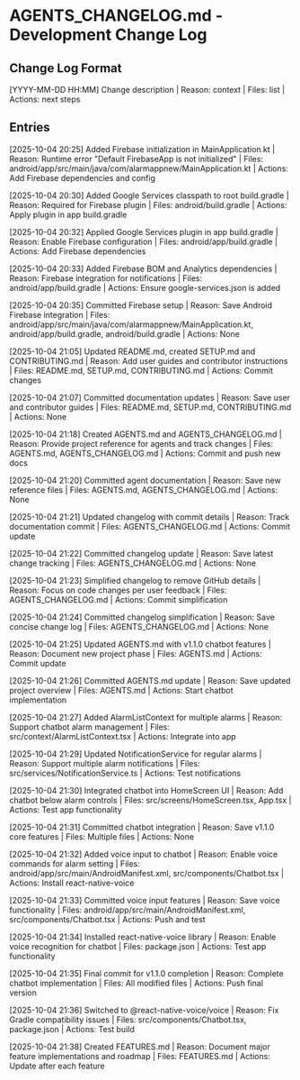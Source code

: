 # AGENTS_CHANGELOG.md - Development Change Log

## Change Log Format
[YYYY-MM-DD HH:MM] Change description | Reason: context | Files: list | Actions: next steps

## Entries

[2025-10-04 20:25] Added Firebase initialization in MainApplication.kt | Reason: Runtime error "Default FirebaseApp is not initialized" | Files: android/app/src/main/java/com/alarmappnew/MainApplication.kt | Actions: Add Firebase dependencies and config

[2025-10-04 20:30] Added Google Services classpath to root build.gradle | Reason: Required for Firebase plugin | Files: android/build.gradle | Actions: Apply plugin in app build.gradle

[2025-10-04 20:32] Applied Google Services plugin in app build.gradle | Reason: Enable Firebase configuration | Files: android/app/build.gradle | Actions: Add Firebase dependencies

[2025-10-04 20:33] Added Firebase BOM and Analytics dependencies | Reason: Firebase integration for notifications | Files: android/app/build.gradle | Actions: Ensure google-services.json is added

[2025-10-04 20:35] Committed Firebase setup | Reason: Save Android Firebase integration | Files: android/app/src/main/java/com/alarmappnew/MainApplication.kt, android/app/build.gradle, android/build.gradle | Actions: None

[2025-10-04 21:05] Updated README.md, created SETUP.md and CONTRIBUTING.md | Reason: Add user guides and contributor instructions | Files: README.md, SETUP.md, CONTRIBUTING.md | Actions: Commit changes

[2025-10-04 21:07] Committed documentation updates | Reason: Save user and contributor guides | Files: README.md, SETUP.md, CONTRIBUTING.md | Actions: None

[2025-10-04 21:18] Created AGENTS.md and AGENTS_CHANGELOG.md | Reason: Provide project reference for agents and track changes | Files: AGENTS.md, AGENTS_CHANGELOG.md | Actions: Commit and push new docs

[2025-10-04 21:20] Committed agent documentation | Reason: Save new reference files | Files: AGENTS.md, AGENTS_CHANGELOG.md | Actions: None

[2025-10-04 21:21] Updated changelog with commit details | Reason: Track documentation commit | Files: AGENTS_CHANGELOG.md | Actions: Commit update

[2025-10-04 21:22] Committed changelog update | Reason: Save latest change tracking | Files: AGENTS_CHANGELOG.md | Actions: None

[2025-10-04 21:23] Simplified changelog to remove GitHub details | Reason: Focus on code changes per user feedback | Files: AGENTS_CHANGELOG.md | Actions: Commit simplification

[2025-10-04 21:24] Committed changelog simplification | Reason: Save concise change log | Files: AGENTS_CHANGELOG.md | Actions: None

[2025-10-04 21:25] Updated AGENTS.md with v1.1.0 chatbot features | Reason: Document new project phase | Files: AGENTS.md | Actions: Commit update

[2025-10-04 21:26] Committed AGENTS.md update | Reason: Save updated project overview | Files: AGENTS.md | Actions: Start chatbot implementation

[2025-10-04 21:27] Added AlarmListContext for multiple alarms | Reason: Support chatbot alarm management | Files: src/context/AlarmListContext.tsx | Actions: Integrate into app

[2025-10-04 21:29] Updated NotificationService for regular alarms | Reason: Support multiple alarm notifications | Files: src/services/NotificationService.ts | Actions: Test notifications

[2025-10-04 21:30] Integrated chatbot into HomeScreen UI | Reason: Add chatbot below alarm controls | Files: src/screens/HomeScreen.tsx, App.tsx | Actions: Test app functionality

[2025-10-04 21:31] Committed chatbot integration | Reason: Save v1.1.0 core features | Files: Multiple files | Actions: None

[2025-10-04 21:32] Added voice input to chatbot | Reason: Enable voice commands for alarm setting | Files: android/app/src/main/AndroidManifest.xml, src/components/Chatbot.tsx | Actions: Install react-native-voice

[2025-10-04 21:33] Committed voice input features | Reason: Save voice functionality | Files: android/app/src/main/AndroidManifest.xml, src/components/Chatbot.tsx | Actions: Push and test

[2025-10-04 21:34] Installed react-native-voice library | Reason: Enable voice recognition for chatbot | Files: package.json | Actions: Test app functionality

[2025-10-04 21:35] Final commit for v1.1.0 completion | Reason: Complete chatbot implementation | Files: All modified files | Actions: Push final version

[2025-10-04 21:36] Switched to @react-native-voice/voice | Reason: Fix Gradle compatibility issues | Files: src/components/Chatbot.tsx, package.json | Actions: Test build

[2025-10-04 21:38] Created FEATURES.md | Reason: Document major feature implementations and roadmap | Files: FEATURES.md | Actions: Update after each feature
